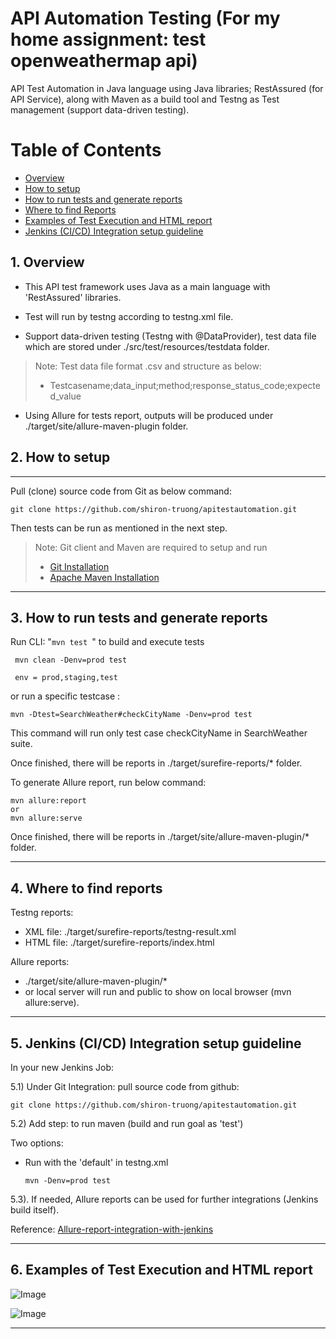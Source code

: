 # **API Automation Testing (For my home assignment: test openweathermap api)**

API Test Automation in Java language using Java libraries; RestAssured (for API Service), along with Maven as a build
tool and Testng as Test management (support data-driven testing).

# Table of Contents

* [Overview](#overview)
* [How to setup](#howtosetup)
* [How to run tests and generate reports](#howtoruntests)
* [Where to find Reports](#reports)
* [Examples of Test Execution and HTML report](#outputexamples)
* [Jenkins (CI/CD) Integration setup guideline](#jenkins)

<a name="overview"></a>

## 1. Overview

* This API test framework uses Java as a main language with 'RestAssured' libraries.

* Test will run by testng according to testng.xml file.
* Support data-driven testing (Testng with @DataProvider), test data file which are stored under
  ./src/test/resources/testdata folder.

> Note: Test data file format .csv and structure as below:
> * Testcasename;data_input;method;response_status_code;expected_value

* Using Allure for tests report, outputs will be produced under ./target/site/allure-maven-plugin folder.

<a name="howtosetup"></a>

## 2. How to setup

___

Pull (clone) source code from Git as below command:

```git
git clone https://github.com/shiron-truong/apitestautomation.git
```

Then tests can be run as mentioned in the next step.

> Note: Git client and Maven are required to setup and run
> * [Git Installation](https://www.atlassian.com/git/tutorials/install-git)
> * [Apache Maven Installation](http://maven.apache.org/install.html/)
--- 

<a name="howtoruntests"></a>

## 3. How to run tests and generate reports

Run CLI: "<code>mvn test </code>" to build and execute tests

```batch
 mvn clean -Denv=prod test
 
 env = prod,staging,test
```
or run a specific testcase :
```batch
mvn -Dtest=SearchWeather#checkCityName -Denv=prod test
```
This command will run only test case checkCityName in SearchWeather suite.

Once finished, there will be reports in ./target/surefire-reports/* folder.

To generate Allure report, run below command:

```batch
mvn allure:report 
or
mvn allure:serve
```

Once finished, there will be reports in ./target/site/allure-maven-plugin/* folder.

---

<a name="reports"></a>

## 4. Where to find reports

Testng reports:

* XML file: ./target/surefire-reports/testng-result.xml
* HTML file: ./target/surefire-reports/index.html

Allure reports:

* ./target/site/allure-maven-plugin/*
* or local server will run and public to show on local browser (mvn allure:serve).

---
<a name="jenkins"></a>

## 5. Jenkins (CI/CD) Integration setup guideline

In your new Jenkins Job:

5.1) Under Git Integration: pull source code from github:

```git
git clone https://github.com/shiron-truong/apitestautomation.git
```

5.2) Add step: to run maven (build and run goal as 'test')

Two options:

* Run with the 'default' in testng.xml
     ```batch
     mvn -Denv=prod test
     ```  


5.3). If needed, Allure reports can be used for further integrations (Jenkins build itself).

Reference: [Allure-report-integration-with-jenkins](https://www.qaautomation.co.in/2018/12/allure-report-integration-with-jenkins.html)

---
<a name="outputexamples"></a>

## 6. Examples of Test Execution and HTML report

![Image](./screenshots/testExecution.JPG)

![Image](./screenshots/htmlReport.JPG)

--- 